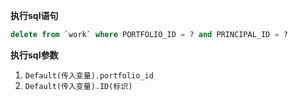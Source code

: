 <p class="panel-title"><b>执行sql语句</b></p>

```sql
delete from `work` where PORTFOLIO_ID = ? and PRINCIPAL_ID = ?
```

<p class="panel-title"><b>执行sql参数</b></p>

1. `Default(传入变量).portfolio_id`
2. `Default(传入变量).ID(标识)`

